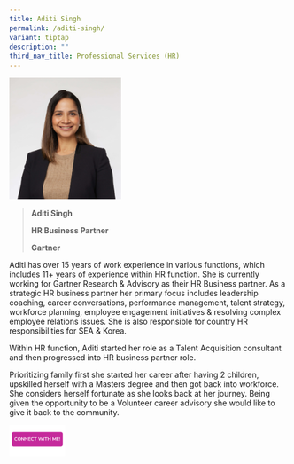 ```yaml
---
title: Aditi Singh
permalink: /aditi-singh/
variant: tiptap
description: ""
third_nav_title: Professional Services (HR)
---
```

<p></p>
<p></p>
<div class="isomer-image-wrapper">
<img style="width: 40%;" height="auto" width="100%" alt="" src="/images/Profile Photos/Singh_Aditi_Ajit_Pal_1_copy.jpg">
</div>
<p></p>
<blockquote>
<p><strong>Aditi Singh</strong>
</p>
<p><strong>HR Business Partner</strong>
</p>
<p><strong>Gartner</strong>
</p>
</blockquote>
<p>Aditi has over 15 years of work experience in various functions, which
includes 11+ years of experience within HR function. She is currently working
for Gartner Research &amp; Advisory as their HR Business partner. As a
strategic HR business partner her primary focus includes leadership coaching,
career conversations, performance management, talent strategy, workforce
planning, employee engagement initiatives &amp; resolving complex employee
relations issues. She is also responsible for country HR responsibilities
for SEA &amp; Korea.</p>
<p>Within HR function, Aditi started her role as a Talent Acquisition consultant
and then progressed into HR business partner role.</p>
<p>Prioritizing family first she started her career after having 2 children,
upskilled herself with a Masters degree and then got back into workforce.
She considers herself fortunate as she looks back at her journey. Being
given the opportunity to be a Volunteer career advisory she would like
to give it back to the community.</p>
<p></p>
<p></p><a class="isomer-image-wrapper" href="https://form.gov.sg/67074e265b72991ce98b0a19"><img style="width: 20%;" height="auto" width="100%" alt="" src="/images/CONNECT_WITH_ME.png"></a>
<p></p>